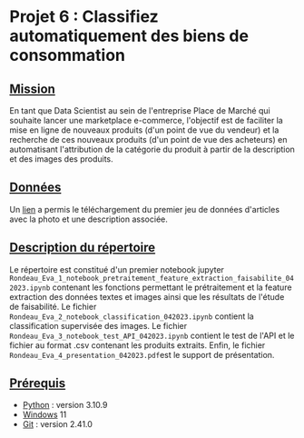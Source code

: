 # **Projet 6 : Classifiez automatiquement des biens de consommation**
## <u>Mission</u>
En tant que Data Scientist au sein de l'entreprise Place de Marché qui souhaite lancer une marketplace e-commerce, l'objectif est de faciliter la mise en ligne de nouveaux produits (d'un point de vue du vendeur) et la recherche de ces nouveaux produits (d'un point de vue des acheteurs) en automatisant l'attribution de la catégorie du produit à partir de la description et des images des produits.

## <u>Données</u>
Un [lien](https://s3-eu-west-1.amazonaws.com/static.oc-static.com/prod/courses/files/Parcours_data_scientist/Projet+-+Textimage+DAS+V2/Dataset+projet+pre%CC%81traitement+textes+images.zip) a permis le téléchargement du premier jeu de données d'articles avec la photo et une description associée.

## <u>Description du répertoire</u> 
Le répertoire est constitué d'un premier notebook jupyter `Rondeau_Eva_1_notebook_pretraitement_feature_extraction_faisabilite_042023.ipynb` contenant les fonctions permettant le prétraitement et la feature extraction des données textes et images ainsi que les résultats de l'étude de faisabilité. Le fichier `Rondeau_Eva_2_notebook_classification_042023.ipynb` contient la classification supervisée des images. Le fichier `Rondeau_Eva_3_notebook_test_API_042023.ipynb` contient le test de l'API et le fichier au format .csv contenant les produits extraits. Enfin, le fichier `Rondeau_Eva_4_presentation_042023.pdf`est le support de présentation. 

## <u>Prérequis</u>
* [Python](https://www.python.org/downloads/release/python-3109/) : version 3.10.9
* [Windows](https://www.microsoft.com/fr-fr/software-download/windows11) 11 
* [Git](https://git-scm.com/downloads) : version 2.41.0